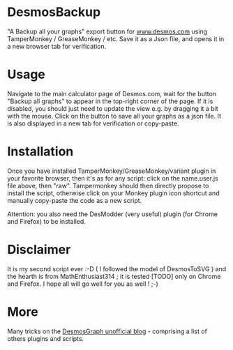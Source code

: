 
# DesmosBackup
"A Backup all your graphs" export button for www.desmos.com using TamperMonkey / GreaseMonkey / etc.
Save it as a Json file, and opens it in a new browser tab for verification.


# Usage
Navigate to the main calculator page of Desmos.com, wait for the button "Backup all graphs" to appear in the top-right corner of the page. If it is disabled, you should just need to update the view e.g. by dragging it a bit with the mouse. Click on the button to save all your graphs as a json file. It is also displayed in a new tab for verification or copy-paste.

# Installation
Once you have installed TamperMonkey/GreaseMonkey/variant plugin in your favorite browser, then it's as for any script: click on the name.user.js file above, then "raw". Tampermonkey should then directly propose to install the script, otherwise click on your Monkey plugin icon shortcut and manually copy-paste the code as a new script.

Attention: you also need the DesModder (very useful) plugin (for Chrome and Firefox) to be installed.

# Disclaimer
It is my second script ever :-D ( I followed the model of DesmosToSVG ) and the hearth is from MathEnthusiast314 ; it is tested [TODO] only on Chrome and Firefox.  I hope all will go well for you as well ! ;-)

# More
Many tricks on the [DesmosGraph unofficial blog](https://desmosgraphunofficial.wordpress.com/) - comprising a list of others plugins and scripts.
